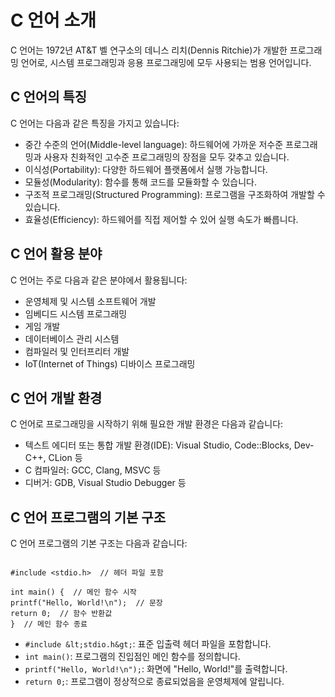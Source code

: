 # C 언어 소개
C 언어는 1972년 AT&amp;T 벨 연구소의 데니스 리치(Dennis Ritchie)가 개발한 프로그래밍 언어로, 시스템 프로그래밍과 응용 프로그래밍에 모두 사용되는 범용 언어입니다.

## C 언어의 특징
C 언어는 다음과 같은 특징을 가지고 있습니다:
- 중간 수준의 언어(Middle-level language): 하드웨어에 가까운 저수준 프로그래밍과 사용자 친화적인 고수준 프로그래밍의 장점을 모두 갖추고 있습니다.
- 이식성(Portability): 다양한 하드웨어 플랫폼에서 실행 가능합니다.
- 모듈성(Modularity): 함수를 통해 코드를 모듈화할 수 있습니다.
- 구조적 프로그래밍(Structured Programming): 프로그램을 구조화하여 개발할 수 있습니다.
- 효율성(Efficiency): 하드웨어를 직접 제어할 수 있어 실행 속도가 빠릅니다.

## C 언어 활용 분야
C 언어는 주로 다음과 같은 분야에서 활용됩니다:
- 운영체제 및 시스템 소프트웨어 개발
- 임베디드 시스템 프로그래밍
- 게임 개발
- 데이터베이스 관리 시스템
- 컴파일러 및 인터프리터 개발
- IoT(Internet of Things) 디바이스 프로그래밍

## C 언어 개발 환경
C 언어로 프로그래밍을 시작하기 위해 필요한 개발 환경은 다음과 같습니다:
- 텍스트 에디터 또는 통합 개발 환경(IDE): Visual Studio, Code::Blocks, Dev-C++, CLion 등
- C 컴파일러: GCC, Clang, MSVC 등
- 디버거: GDB, Visual Studio Debugger 등

## C 언어 프로그램의 기본 구조
C 언어 프로그램의 기본 구조는 다음과 같습니다:

```

#include <stdio.h>  // 헤더 파일 포함

int main() {  // 메인 함수 시작
printf("Hello, World!\n");  // 문장
return 0;  // 함수 반환값
}  // 메인 함수 종료

```

- `#include &lt;stdio.h&gt;`: 표준 입출력 헤더 파일을 포함합니다.
- `int main()`: 프로그램의 진입점인 메인 함수를 정의합니다.
- `printf("Hello, World!\n");`: 화면에 "Hello, World!"를 출력합니다.
- `return 0;`: 프로그램이 정상적으로 종료되었음을 운영체제에 알립니다.

